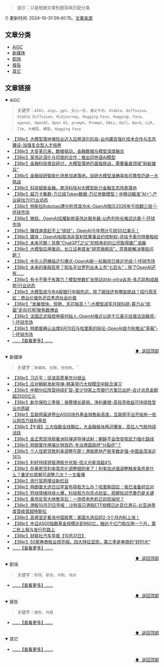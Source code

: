> 提示：只是根据文章标题简单匹配分类

:alarm_clock: 更新时间: 2024-10-31 09:40:15。[文章来源](/README.md)

## 文章分类

- [AIGC](#aigc) 
- [新媒体](#新媒体) 
- [职场](#职场) 
- [报告](#报告) 
- [其它](#其它) 

## 文章链接

<details open>
<summary id="aigc">
 AIGC
</summary>
<p></p>


> 关键字：`AIGC`、`aigc`、`gpt`、`文心一言`、`通义千问`、`Stable`、`Diffusion`、`Stable Diffusion`、`Midjourney`、`Hugging Face`、`Hugging`、`Face`、`openai`、`OpenAI`、`Open AI`、`prompt`、`Prompt`、`DALL`、`Dall`、`Bard`、`LLM`、`llm`、`大模型`、`模型`、`Hugging Face`



- [【36kr】大模型落地保险业迈入应用深化阶段-业内建言强化技术合作与生态建设-加强复合型人才培养](https://www.cls.cn/detail/1839229)
- [【36kr】大变革已来，数据驱动，金融数据与模型深度融合](https://www.cls.cn/detail/1832157)
- [【36kr】英伟达深化与印度的合作：推出印地语AI模型](https://www.cls.cn/detail/1836097)
- [【36kr】金融科技盛会研讨，大模型落地仍面临挑战，需要垂直领域“蚂蚁雄兵”](https://www.cls.cn/detail/1836580)
- [【36kr】金融投研智能化场景加速落地，投研大模型准确率和可靠性仍是一大挑战](https://www.cls.cn/detail/1832109)
- [【36kr】科技赋能金融，商汤科技AI大模型助力金融生态场景落地](https://www.cls.cn/detail/1830449)
- [【36kr】超万卡集群-万亿级Token数据-万亿参数模型！中移动瞄准“AI+”-产业链加力|行业动态](https://www.cls.cn/detail/1823769)
- [【36kr】特斯拉Robotaxi遭分析师泼冷水-OpenAI暗示2026年亏损翻三倍-|-环球市场](https://www.cls.cn/detail/1820458)
- [【36kr】微软、OpenAI炫耀新款英伟达服务器-以色列防长推迟访美-|-环球市场](https://www.cls.cn/detail/1819099)
- [【36kr】赚钱速度赶不上“烧钱”，OpenAI今年预计亏损50亿美元！](https://www.cls.cn/detail/1812519)
- [【36kr】媒体：OpenAI拟取消非营利性董事会的控制权-并给予奥尔特曼股权](https://www.cls.cn/detail/1809607)
- [【36kr】未来可期！背靠“ChatGPT之父”的核电初创公司取得建厂进展](https://www.cls.cn/detail/1809548)
- [【36kr】大模型应用推动，长江证券首发“研究旗舰店”，究竟能解决哪些问题？](https://www.cls.cn/detail/1805252)
- [【36kr】中东火药桶临近引爆点-OpenAI新一轮融资已接近完成-|-环球市场](https://www.cls.cn/detail/1803760)
- [【36kr】未来的美股巨星？知名平台罗列出未上市“七巨头”：除了OpenAI还有……](https://www.cls.cn/detail/1797051)
- [【36kr】有卡不等于有算力？模型参数扩张带动对AI-infra诉求-多芯异构成趋势|行业动态](https://www.cls.cn/detail/1793929)
- [【36kr】大模型成今年A股银行中报热词，除了砸钱还有哪些挑战？招行周天虹：商业价值外还应考虑社会价值](https://www.cls.cn/detail/1783903)
- [【36kr】“发展很快、惊艳、天花板高！”-大模型进军月球科研-算力从“纸面”走向可用|聚焦数博会](https://www.cls.cn/detail/1783459)
- [【36kr】法国正式指控电报创始人-OpenAI接近以逾千亿美元估值洽谈融资-|-环球市场](https://www.cls.cn/detail/1780731)
- [【36kr】特朗普确认出席9月10日与哈里斯的辩论-OpenAI或今秋推出“草莓”-|-环球市场](https://www.cls.cn/detail/1778927)
- [......【查看更多】......](/details/tags/aigc.md)

<div align="right"><a href="#文章分类">⬆ &nbsp;返回顶部</a></div>
</details>

<details open>
<summary id="新媒体">
 新媒体
</summary>
<p></p>


> 关键字：`新媒体`、`社群`、`短视频`、``



- [【36kr】习近平：促进高质量充分就业](https://www.cls.cn/detail/1844331)
- [【36kr】应对朝鲜发射导弹-韩美举行大规模空中联合演习](https://www.cls.cn/detail/1844314)
- [【36kr】中期分红阵营持续扩容-至少19家上市银行方案已出炉-合计派息金额超2500亿元](https://www.cls.cn/detail/1844233)
- [【36kr】新华保险三季报：保费增长疲弱、净利暴增-高投资收益可持续性受业内质疑](https://www.cls.cn/detail/1844237)
- [【36kr】互联网渠道卷出A500场外基金销售新高度，互联网平台开始有一批认购百万级别基民](https://www.cls.cn/detail/1844148)
- [【36kr】【午报】三大指数全线飘红，大金融板块再迎爆发，高位人气股持续活跃](https://www.cls.cn/detail/1843945)
- [【36kr】金正恩现场观看洲际弹道导弹试射：朝鲜不会改变核武力强化路线](https://www.cls.cn/detail/1843944)
- [【36kr】特朗普作用堪比特效药-专治德国政府“分裂症”？](https://www.cls.cn/detail/1843913)
- [【36kr】个人住房贷款利率调整在即！港股房地产股多数走强-中国金茂涨近14%](https://www.cls.cn/detail/1843901)
- [【36kr】利好持续提振港股光伏股-信义光能涨超4%](https://www.cls.cn/detail/1843839)
- [【36kr】存量房贷利率常态化调整细则来了！利率加点值调整触发条件是什么？重定价周期可调整几次？一文看懂](https://www.cls.cn/detail/1843850)
- [【36kr】央行官网增设新栏目](https://www.cls.cn/detail/1843843)
- [【36kr】特朗普大选日过早宣布获胜怎么办？哈里斯回应：我已准备好应对](https://www.cls.cn/detail/1843742)
- [【36kr】短线情绪持续火爆，科技股方向亮点纷呈，把握轮动节奏仍是关键](https://www.cls.cn/detail/1843709)
- [【36kr】美债反常大抛售背后：一场债务危机已初现端倪？](https://www.cls.cn/detail/1843689)
- [【36kr】港股10月31日早报：沙特首只港股ETF规模已达百亿港元-比亚迪季度营收首超特斯拉](https://www.cls.cn/detail/1843637)
- [【36kr】高盛坚定看涨中国股票：美国大选后的2-3个月内料上涨！](https://www.cls.cn/detail/1843650)
- [【36kr】中证A500指数基金规模达到960亿，触达千亿门槛仅用一个月，第二批上报与发行在路上](https://www.cls.cn/detail/1843661)
- [【36kr】财联社汽车早报【10月31日】](https://www.cls.cn/detail/1843682)
- [【36kr】50家券商股业绩亮相，四大特征显现，第三季是券商的“好时光”](https://www.cls.cn/detail/1843683)
- [......【查看更多】......](/details/tags/media.md)

<div align="right"><a href="#文章分类">⬆ &nbsp;返回顶部</a></div>
</details>

<details open>
<summary id="职场">
 职场
</summary>
<p></p>


> 关键字：`职场`、`薪资`、`升职`、`培训`



- [......【查看更多】......](/details/tags/zhichang.md)

<div align="right"><a href="#文章分类">⬆ &nbsp;返回顶部</a></div>
</details>

<details open>
<summary id="报告">
 报告
</summary>
<p></p>


> 关键字：`报告`、`月报`



- [......【查看更多】......](/details/tags/report.md)

<div align="right"><a href="#文章分类">⬆ &nbsp;返回顶部</a></div>
</details>

<details open>
<summary id="其它">
 其它
</summary>
<p></p>




- [......【查看更多】......](/details/tags/other.md)

<div align="right"><a href="#文章分类">⬆ &nbsp;返回顶部</a></div>
</details>

